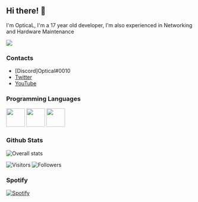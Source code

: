 ## Hi there! 👋
I'm OpticaL, I'm a 17 year old developer, I'm also experienced in Networking and Hardware Maintenance

![](https://i.imgur.com/hMRvOro.jpg)

### Contacts
- [Discord]Optical#0010
- [Twitter](https://twitter.com/opticalpvpx)
- [YouTube](https://www.youtube.com/channel/UCH4Tj7S26r43FotOCY-L3fA)

### Programming Languages
<img src="https://avatars1.githubusercontent.com/u/25158?s=200&v=4" width="50px" height="50px"> <img src="https://i.imgur.com/fiC8BKC.jpg" width="50px" height="50px"> <img src="https://i.imgur.com/lIi4dkO.png" width="50px" height="50px"> 

### Github Stats
![Overall stats](https://github-readme-stats.vercel.app/api?username=opticalPvPX&theme=darcula&show_icons=true&count_private=true)

![Visitors](https://visitor-badge.laobi.icu/badge?page_id=opticalPvPX.opticalPvPX)
![Followers](https://img.shields.io/github/followers/opticalPvPX?label=Followers&style=social)

### Spotify

[![Spotify](https://opticalpvpx.vercel.app/api/spotify)](https://open.spotify.com/user/lint74q8j4m2mq36z3wyt2obt)
